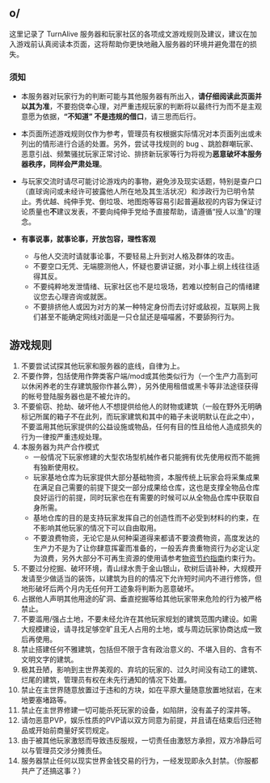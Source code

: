 ## o/

这里记录了 TurnAlive 服务器和玩家社区的各项成文游戏规则及建议，建议在加入游戏前认真阅读本页面，这将帮助你更快地融入服务器的环境并避免潜在的损失。

### 须知

- 本服务器对玩家行为的判断可能与其他服务器有所出入，**请仔细阅读此页面并以其为准**，不要抱侥幸心理，对严重违规玩家的判断将以最终行为而不是主观意愿为依据，**“不知道” 不是违规的借口**，请三思而后行。

- 本页面所述游戏规则仅作为参考，管理员有权根据实际情况对本页面列出或未列出的情形进行合适的处置。另外，尝试寻找规则的 bug 、跳脸群嘲玩家、恶意引战、频繁骚扰玩家正常讨论、排挤新玩家等行为将视为**恶意破坏本服务器秩序，同样会严肃处理**。

- 与玩家交流时请尽可能讨论游戏内的事物，避免涉及现实话题，特别是查户口（直球询问或未经许可披露他人所在地及其生活状况）和涉政行为已明令禁止。秀优越、纯伸手党、倒垃圾、地图炮等容易引起普遍敌视的内容为保证讨论质量也**不**建议发表，不要向纯伸手党给予直接帮助，请遵循“授人以渔”的理念。

- **有事说事，就事论事，开放包容，理性客观**
  - 与他人交流时请就事论事，不要轻易上升到对人格及群体的攻击。
  - 不要空口无凭、无端臆测他人，怀疑也要讲证据，对小事上纲上线往往适得其反。
  - 不要纯粹地发泄情绪、玩家社区也不是垃圾场，若难以控制自己的情绪建议您去心理咨询或就医。
  - 不要排挤他人或因为对方的某一种特定身份而去讨好或敌视，互联网上我们甚至不能确定网线对面是一只仓鼠还是喵喵酱，不要舔狗行为。

## 游戏规则
1. 不要尝试试探其他玩家和服务器的底线，自律为上。
1. 不要作弊，包括使用作弊类客户端/mod或其他类似行为（一个生产力高到可以休闲养老的生存建筑服你作甚么弊），另外使用租借或黑卡等非法途径获得的帐号登陆服务器也是不被允许的。
1. 不要偷窃、抢劫、破坏他人不想提供给他人的财物或建筑（一般在野外无明确标记所属的箱子不在此列，而玩家建筑和其中的箱子未说明默认在此之中），不要滥用其他玩家提供的公益设施或物品，任何有目的性且给他人造成损失的行为一律按严重违规处理。
1. 本服务器为共产合作模式
    - 一般情况下玩家修建的大型农场型机械作者只能拥有优先使用权而不能拥有独断使用权。
    - 玩家基地仓库为玩家提供大部分基础物资，本服传统上玩家会将采集成果在满足自己需要的前提下提交一部分成果给仓库，这也是支撑全物品仓库良好运行的前提，同时玩家也在有需要的时候可以从全物品仓库中获取自身所需。
    - 基地仓库的目的是支持玩家发挥自己的创造性而不必受到材料的约束，在不影响其他玩家的情况下可以自由取用。
    - 不要浪费物资，无论它是从何种渠道得来都请不要浪费物资，高度发达的生产力不是为了让你肆意挥霍而准备的，一般丢弃贵重物资行为必定认定为浪费，另外大部分不可再生资源的使用请参考[物资节约指南](/Con/Non-renewable)约束行为。
1. 不要过分挖掘、破坏环境，青山绿水贵于金山银山，砍树后请补种，大规模开发请至少做适当的装饰，以建筑为目的的情况下允许短时间内不进行修饰，但地形破坏后两个月内无任何开工迹象将判断为恶意破坏。
1. 占据他人声明其他用途的矿洞、垂直挖掘等给其他玩家带来危险的行为被严格禁止。
1. 不要滥用/强占土地，不要未经允许在其他玩家规划的建筑范围内建设。如需大规模建设，请寻找足够空旷且无人占用的土地，或与周边玩家协商达成一致后再使用。
1. 禁止搭建任何不雅建筑，包括但不限于含有政治意义的、不堪入目的、含有不文明文字的建筑。
1. 极其丑陋，影响到主世界美观的、弃坑的玩家的、过久时间没有动工的建筑、烂尾的建筑，管理员有权在未先行通知的情况下处置。
1. 禁止在主世界随意放置过于违和的方块，如在平原大量随意放置地狱岩，在末地要塞堵路等。
1. 禁止在主世界修建一切可能杀死玩家的设备，如陷阱，没有盖子的深井等。
1. 请勿恶意PVP，娱乐性质的PVP请以双方同意为前提，并且请在结束后归还物品或开始前商量好奖罚规定。
1. 由于被其他玩家激怒而导致违反服规，一切责任由激怒方承担，双方冷静后可以与管理员交涉分摊责任。
1. 服务器禁止任何以现实世界金钱交易的行为，一经发现即永久封禁。（你服都共产了还搞这事？）